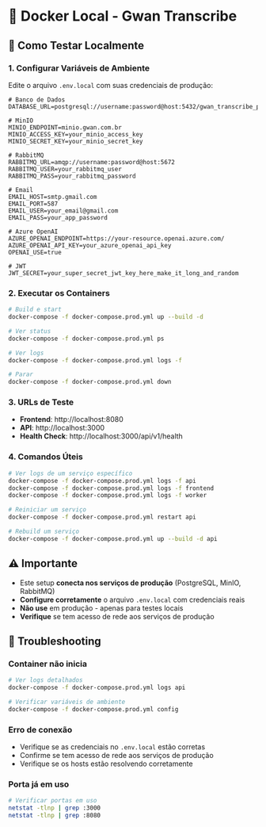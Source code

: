 # 🐳 Docker Local - Gwan Transcribe

## 🚀 Como Testar Localmente

### 1. Configurar Variáveis de Ambiente
Edite o arquivo `.env.local` com suas credenciais de produção:

```env
# Banco de Dados
DATABASE_URL=postgresql://username:password@host:5432/gwan_transcribe_prod

# MinIO
MINIO_ENDPOINT=minio.gwan.com.br
MINIO_ACCESS_KEY=your_minio_access_key
MINIO_SECRET_KEY=your_minio_secret_key

# RabbitMQ
RABBITMQ_URL=amqp://username:password@host:5672
RABBITMQ_USER=your_rabbitmq_user
RABBITMQ_PASS=your_rabbitmq_password

# Email
EMAIL_HOST=smtp.gmail.com
EMAIL_PORT=587
EMAIL_USER=your_email@gmail.com
EMAIL_PASS=your_app_password

# Azure OpenAI
AZURE_OPENAI_ENDPOINT=https://your-resource.openai.azure.com/
AZURE_OPENAI_API_KEY=your_azure_openai_api_key
OPENAI_USE=true

# JWT
JWT_SECRET=your_super_secret_jwt_key_here_make_it_long_and_random
```

### 2. Executar os Containers

```bash
# Build e start
docker-compose -f docker-compose.prod.yml up --build -d

# Ver status
docker-compose -f docker-compose.prod.yml ps

# Ver logs
docker-compose -f docker-compose.prod.yml logs -f

# Parar
docker-compose -f docker-compose.prod.yml down
```

### 3. URLs de Teste

- **Frontend**: http://localhost:8080
- **API**: http://localhost:3000
- **Health Check**: http://localhost:3000/api/v1/health

### 4. Comandos Úteis

```bash
# Ver logs de um serviço específico
docker-compose -f docker-compose.prod.yml logs -f api
docker-compose -f docker-compose.prod.yml logs -f frontend
docker-compose -f docker-compose.prod.yml logs -f worker

# Reiniciar um serviço
docker-compose -f docker-compose.prod.yml restart api

# Rebuild um serviço
docker-compose -f docker-compose.prod.yml up --build -d api
```

## ⚠️ Importante

- Este setup **conecta nos serviços de produção** (PostgreSQL, MinIO, RabbitMQ)
- **Configure corretamente** o arquivo `.env.local` com credenciais reais
- **Não use** em produção - apenas para testes locais
- **Verifique** se tem acesso de rede aos serviços de produção

## 🔧 Troubleshooting

### Container não inicia
```bash
# Ver logs detalhados
docker-compose -f docker-compose.prod.yml logs api

# Verificar variáveis de ambiente
docker-compose -f docker-compose.prod.yml config
```

### Erro de conexão
- Verifique se as credenciais no `.env.local` estão corretas
- Confirme se tem acesso de rede aos serviços de produção
- Verifique se os hosts estão resolvendo corretamente

### Porta já em uso
```bash
# Verificar portas em uso
netstat -tlnp | grep :3000
netstat -tlnp | grep :8080
```
